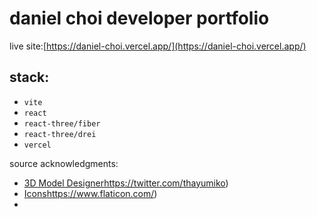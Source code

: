 # daniel choi developer portfolio
live site:[https://daniel-choi.vercel.app/](https://daniel-choi.vercel.app/)

## stack:
- `vite`
- `react`
- `react-three/fiber`
- `react-three/drei`
- `vercel`

source acknowledgments:
- [3D Model Designer](https://twitter.com/thayumiko)https://twitter.com/thayumiko)
- [Icons](https://www.flaticon.com/)https://www.flaticon.com/)
- 

